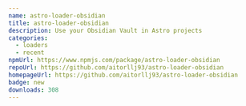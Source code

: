 ```yaml
---
name: astro-loader-obsidian
title: astro-loader-obsidian
description: Use your Obsidian Vault in Astro projects
categories:
  - loaders
  - recent
npmUrl: https://www.npmjs.com/package/astro-loader-obsidian
repoUrl: https://github.com/aitorllj93/astro-loader-obsidian
homepageUrl: https://github.com/aitorllj93/astro-loader-obsidian
badge: new
downloads: 308
---
```

